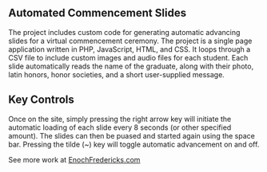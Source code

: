 ## Automated Commencement Slides

The project includes custom code for generating automatic advancing slides for a virtual commencement ceremony. The project is a single page application written in PHP, JavaScript, HTML, and CSS. It loops through a CSV file to include custom images and audio files for each student. Each slide automatically reads the name of the graduate, along with their photo, latin honors, honor societies, and a short user-supplied message.

## Key Controls

Once on the site, simply pressing the right arrow key will initiate the automatic loading of each slide every 8 seconds (or other specified amount). The slides can then be puased and started again using the space bar. Pressing the tilde (~) key will toggle automatic advancement on and off.

See more work at [EnochFredericks.com](https://enochfredericks.com)